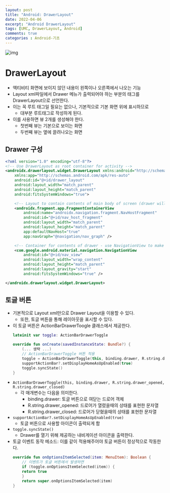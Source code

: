 ```yaml
---
layout: post
title: "Android: DrawerLayout"
date: 2022-04-06
excerpt: "Android DrawerLayout"
tags: [UMC, DrawerLayout, Android]
comments: true
categories : Android-기초
---
```


![img](https://developer.android.com/images/topic/libraries/architecture/navigation-drawer.png)

# DrawerLayout
- 액티비티 화면에 보이지 않던 내용이 왼쪽이나 오른쪽에서 나오는 기능
- Layout xml파일에서 Drawer 메뉴가 출력되어야 하는 부분의 태그를 DrawerLayout으로 선언한다.
- 이는 꼭 루트 태그일 필요는 없으나, 기본적으로 기본 화면 위에 표시하므로
    - 대부분 루트태그로 작성하게 된다.
- 이를 사용하면 뷰 2개를 생성해야 한다.
    - 첫번째 뷰는 기본으로 보이는 화면
    - 두번째 뷰는 옆에 끌려나오는 화면

## Drawer 구성
```xml
<?xml version="1.0" encoding="utf-8"?>
<!-- Use DrawerLayout as root container for activity -->
<androidx.drawerlayout.widget.DrawerLayout xmlns:android="http://schemas.android.com/apk/res/android"
    xmlns:app="http://schemas.android.com/apk/res-auto"
    android:id="@+id/drawer_layout"
    android:layout_width="match_parent"
    android:layout_height="match_parent"
    android:fitsSystemWindows="true">

    <!-- Layout to contain contents of main body of screen (drawer will slide over this) -->
    <androidx.fragment.app.FragmentContainerView
        android:name="androidx.navigation.fragment.NavHostFragment"
        android:id="@+id/nav_host_fragment"
        android:layout_width="match_parent"
        android:layout_height="match_parent"
        app:defaultNavHost="true"
        app:navGraph="@navigation/nav_graph" />

    <!-- Container for contents of drawer - use NavigationView to make configuration easier -->
    <com.google.android.material.navigation.NavigationView
        android:id="@+id/nav_view"
        android:layout_width="wrap_content"
        android:layout_height="match_parent"
        android:layout_gravity="start"
        android:fitsSystemWindows="true" />

</androidx.drawerlayout.widget.DrawerLayout>
```

## 토글 버튼
- 기본적으로 Layout xml만으로 Drawer Layout을 이용할 수 있다.
    - 또한, 토글 버튼을 통해 레이아웃을 표시할 수 있다.
- 이 토글 버튼은 ActionBarDrawerToogle 클래스에서 제공한다.
    ```kotlin
    lateinit var toggle: ActionBarDrawerToggle

    override fun onCreate(savedInstanceState: Bundle?) {
        (... 생략 ...)
        // ActionBarDrawerToggle 버튼 적용
        toggle = ActionBarDrawerToggle(this, binding.drawer, R.string.drawer_opened, R.string.drawer_closed)
        supportActionBar?.setDisplayHomeAsUpEnabled(true)
        toggle.syncState()
    }
    ```
- `ActionBarDrawerToggle(this, binding.drawer, R.string.drawer_opened, R.string.drawer_closed)`
    - 각 매개변수는 다음을 의미한다.
        - binding.drawer: 토글 버튼으로 여닫는 드로어 객체
        - R.string.drawer_opened: 드로어가 열렸을때의 상태를 표현한 문자열
        - R.string.drawer_closed: 드로어가 닫혔을때의 상태를 표현한 문자열
- `supportActionBar?.setDisplayHomeAsUpEnabled(true)`
    - 토글 버튼으로 사용할 아이콘이 출력되게 함
- `toggle.syncState()`
    - Drawer를 열기 위해 제공하는 내비게이션 아이콘을 출력한다.
- 토글 이벤트 동작 메소드: 이를 같이 적용해주어야 토글 버튼이 정상적으로 작동한다.
    ```kotlin
    override fun onOptionsItemSelected(item: MenuItem): Boolean {
        // 이벤트가 토글 버튼에서 발생하면
        if (toggle.onOptionsItemSelected(item)) {
        return true
        }
        return super.onOptionsItemSelected(item)
    }
    ```